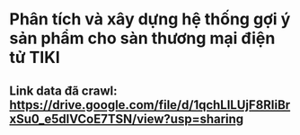 # Phân tích và xây dựng hệ thống gợi ý sản phẩm cho sàn thương mại điện tử TIKI
## Link data đã crawl: https://drive.google.com/file/d/1qchLILUjF8RIiBrxSu0_e5dlVCoE7TSN/view?usp=sharing 

